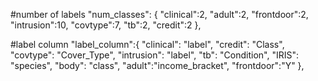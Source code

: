 

#number of labels
"num_classes": {
    "clinical":2,
    "adult":2,
    "frontdoor":2,
    "intrusion":10,
    "covtype":7,
    "tb":2,
    "credit":2
},



#label column
"label_column":{
    "clinical": "label",
    "credit": "Class",
    "covtype": "Cover_Type",
    "intrusion": "label",
    "tb": "Condition",
    "IRIS": "species",
    "body": "class",
    "adult":"income_bracket",
    "frontdoor":"Y"
},